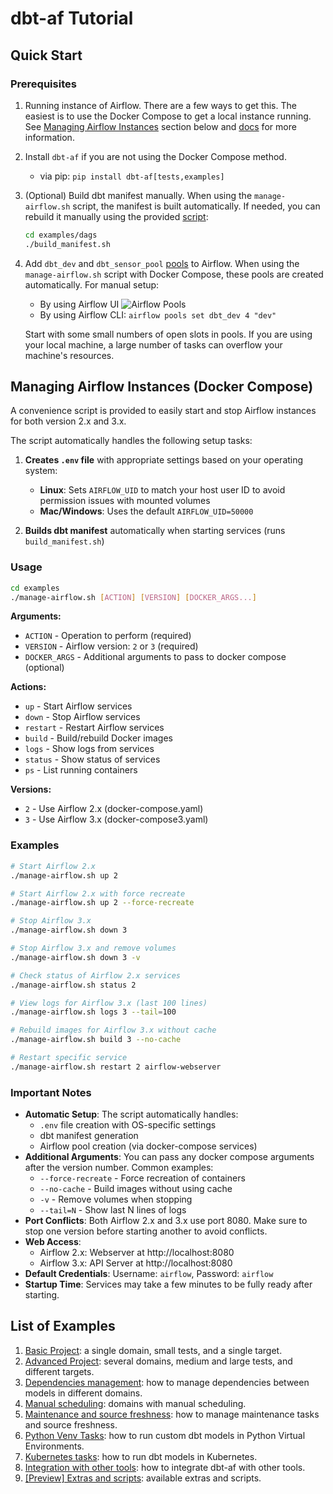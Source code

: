 # dbt-af Tutorial

## Quick Start

### Prerequisites

1. Running instance of Airflow. There are a few ways to get this. The easiest is to use the Docker Compose to get a
   local instance running. See [Managing Airflow Instances](#managing-airflow-instances-docker-compose) section below
   and [docs](using_docker_compose.md) for more information.
2. Install `dbt-af` if you are not using the Docker Compose method.
    - via pip: `pip install dbt-af[tests,examples]`
3. (Optional) Build dbt manifest manually. When using the `manage-airflow.sh` script, the manifest is built
   automatically. If needed, you can rebuild it manually using the provided [script](./dags/build_manifest.sh):
    ```bash
    cd examples/dags
    ./build_manifest.sh
    ```
4. Add `dbt_dev` and
   `dbt_sensor_pool` [pools](https://airflow.apache.org/docs/apache-airflow/stable/administration-and-deployment/pools.html)
   to Airflow. When using the `manage-airflow.sh` script with Docker Compose, these pools are created automatically.
   For manual setup:

    - By using Airflow UI ![Airflow Pools](../docs/static/add_new_af_pool.png)
    - By using Airflow CLI: `airflow pools set dbt_dev 4 "dev"`

   Start with some small numbers of open slots in pools.
   If you are using your local machine, a large number of tasks can overflow your machine's resources.

## Managing Airflow Instances (Docker Compose)

A convenience script is provided to easily start and stop Airflow instances for both version 2.x and 3.x.

The script automatically handles the following setup tasks:

1. **Creates `.env` file** with appropriate settings based on your operating system:
   - **Linux**: Sets `AIRFLOW_UID` to match your host user ID to avoid permission issues with mounted volumes
   - **Mac/Windows**: Uses the default `AIRFLOW_UID=50000`

2. **Builds dbt manifest** automatically when starting services (runs `build_manifest.sh`)

### Usage

```bash
cd examples
./manage-airflow.sh [ACTION] [VERSION] [DOCKER_ARGS...]
```

**Arguments:**

- `ACTION` - Operation to perform (required)
- `VERSION` - Airflow version: `2` or `3` (required)
- `DOCKER_ARGS` - Additional arguments to pass to docker compose (optional)

**Actions:**

- `up` - Start Airflow services
- `down` - Stop Airflow services
- `restart` - Restart Airflow services
- `build` - Build/rebuild Docker images
- `logs` - Show logs from services
- `status` - Show status of services
- `ps` - List running containers

**Versions:**

- `2` - Use Airflow 2.x (docker-compose.yaml)
- `3` - Use Airflow 3.x (docker-compose3.yaml)

### Examples

```bash
# Start Airflow 2.x
./manage-airflow.sh up 2

# Start Airflow 2.x with force recreate
./manage-airflow.sh up 2 --force-recreate

# Stop Airflow 3.x
./manage-airflow.sh down 3

# Stop Airflow 3.x and remove volumes
./manage-airflow.sh down 3 -v

# Check status of Airflow 2.x services
./manage-airflow.sh status 2

# View logs for Airflow 3.x (last 100 lines)
./manage-airflow.sh logs 3 --tail=100

# Rebuild images for Airflow 3.x without cache
./manage-airflow.sh build 3 --no-cache

# Restart specific service
./manage-airflow.sh restart 2 airflow-webserver
```

### Important Notes

- **Automatic Setup**: The script automatically handles:
  - `.env` file creation with OS-specific settings
  - dbt manifest generation
  - Airflow pool creation (via docker-compose services)
- **Additional Arguments**: You can pass any docker compose arguments after the version number. Common examples:
  - `--force-recreate` - Force recreation of containers
  - `--no-cache` - Build images without using cache
  - `-v` - Remove volumes when stopping
  - `--tail=N` - Show last N lines of logs
- **Port Conflicts**: Both Airflow 2.x and 3.x use port 8080. Make sure to stop one version before starting another to
  avoid conflicts.
- **Web Access**:
    - Airflow 2.x: Webserver at http://localhost:8080
    - Airflow 3.x: API Server at http://localhost:8080
- **Default Credentials**: Username: `airflow`, Password: `airflow`
- **Startup Time**: Services may take a few minutes to be fully ready after starting.

## List of Examples

1. [Basic Project](basic_project.md): a single domain, small tests, and a single target.
2. [Advanced Project](advanced_project.md): several domains, medium and large tests, and different targets.
3. [Dependencies management](dependencies_management.md): how to manage dependencies between models in different
   domains.
4. [Manual scheduling](manual_scheduling.md): domains with manual scheduling.
5. [Maintenance and source freshness](maintenance_and_source_freshness.md): how to manage maintenance tasks and source
   freshness.
6. [Python Venv Tasks](python_venv_tasks.md): how to run custom dbt models in Python Virtual Environments.
7. [Kubernetes tasks](kubernetes_tasks.md): how to run dbt models in Kubernetes.
8. [Integration with other tools](integration_with_other_tools.md): how to integrate dbt-af with other tools.
9. [\[Preview\] Extras and scripts](extras_and_scripts.md): available extras and scripts.

